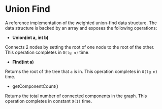 # Union Find 

A reference implementation of the weighted union-find data structure. 
The data structure is backed by an array and exposes the following operations:

* **Union(int a, int b)**

Connects 2 nodes by setting the root of one node to the root of the other. This operation completes in ```O(lg n)``` time.

* **Find(int a)**

Returns the root of the tree that ```a``` is in. This operation completes in ```O(lg n)``` time.

* getComponentCount()

Returns the total number of connected components in the graph. This operation completes in constant ```O(1)``` time.


